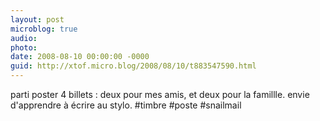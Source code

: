 ```yaml
---
layout: post
microblog: true
audio: 
photo: 
date: 2008-08-10 00:00:00 -0000
guid: http://xtof.micro.blog/2008/08/10/t883547590.html
---
```

parti poster 4 billets : deux pour mes amis, et deux pour la famillle. envie d'apprendre à écrire au stylo. #timbre #poste #snailmail
